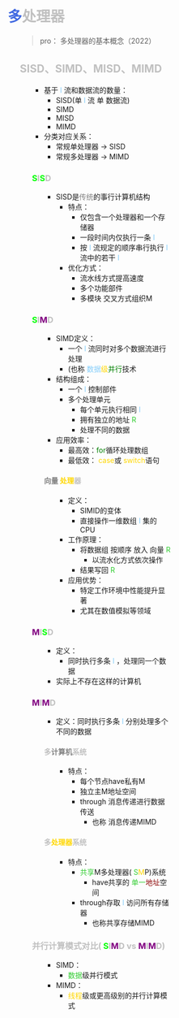 <div style="float: left; width: 64%; padding: 1%;">

#  <span style="color: silver;"><span style="color: RoyalBlue;">多</span>处理器

<ul>

>pro： 多处理器的基本概念（2022）  

##  <span style="color: silver;">SISD、SIMD、MISD、MIMD

<ul>

- 基于 <span style="color: LightSkyBlue;">I</span> 流和数据流的数量：
  - SISD(单  <span style="color: LightSkyBlue;">I</span> 流 单 数据流)
  - SIMD 
  - MISD
  - MIMD
- 分类对应关系：
  - 常规单处理器 → SISD
  - 常规多处理器 → MIMD

###   <span style="color: silver;"> <span style="color: Lime;">S</span>I<span style="color: Lime;">S</span>D  

<ul>

- SISD是<span style="color: gray;">传统</span>的事行计算机结构
  - 特点：
    - 仅包含一个处理器和一个存储器
    - 一段时间内仅执行一条 <span style="color: LightSkyBlue;">I</span> 
    - 按 <span style="color: LightSkyBlue;">I</span> 流规定的顺序串行执行 <span style="color: LightSkyBlue;">I</span> 流中的若干 <span style="color: LightSkyBlue;">I</span> 
  - 优化方式：
    - 流水线方式提高速度
    - 多个功能部件
    - 多模块 交叉方式组织M

</ul>

###  <span style="color: silver;"> <span style="color: Lime;">S</span>I<span style="color: purple;">M</span>D 

<ul>

- SIMD定义：
  - 一个 <span style="color: LightSkyBlue;">I</span> 流同时对多个数据流进行处理
  - (也称 <span style="color: LightSkyBlue;">数据</span><span style="color: Gold;">级</span><span style="color: green;">并行</span>技术
- 结构组成：
  - 一个 <span style="color: LightSkyBlue;">I</span> 控制部件
  - 多个处理单元
    - 每个单元执行相同 <span style="color: LightSkyBlue;">I</span> 
    - 拥有独立的地址  <span style="color: LimeGreen;">R</span> 
    - 处理不同的数据
- 应用效率：
  - 最高效：<span style="color: green;">for</span>循环处理数组
  - 最低效： <span style="color: Gold;">case</span>或 <span style="color: Gold;">switch</span>语句

####  <span style="color: silver;"><span style="color: gray;">向量</span> <span style="color: Gold;">处理</span>器

<ul>

- 定义：
  - SIMID的变体
  - 直接操作一维数组 <span style="color: LightSkyBlue;">I</span> 集的CPU
- 工作原理：
  - 将数据组 按顺序 放入 向量  <span style="color: LimeGreen;">R</span> 
    - 以流水化方式依次操作
  - 结果写回  <span style="color: LimeGreen;">R</span> 
- 应用优势：
  - 特定工作环境中性能提升显著
  - 尤其在数值模拟等领域

</ul>

</ul>

###  <span style="color: silver;"><span style="color: purple;">M</span>I<span style="color: Lime;">S</span>D 

<ul>

- 定义：
  - 同时执行多条 <span style="color: LightSkyBlue;">I</span> ，处理同一个数据
- 实际上不存在这样的计算机

</ul>

###  <span style="color: silver;"><span style="color: purple;">M</span>I<span style="color: purple;">M</span>D 

<ul>

- 定义：同时执行多条 <span style="color: LightSkyBlue;">I</span> 分别处理多个不同的数据

####  <span style="color: silver;">多<span style="color: gray;">计算机</span>系统

<ul>

- 特点：
  - 每个节点have私有M
  - 独立主M地址空间
  - through 消息传递进行数据传送
    - 也称 消息传递MIMD

</ul>

####  <span style="color: silver;">多<span style="color: Gold;">处理器</span>系统

<ul>

- 特点：
  -  <span style="color: LimeGreen;">共享</span>M多处理器( <span style="color: LimeGreen;">S</span><span style="color: Gold;">M</span>P)系统
     - have共享的 <span style="color: LimeGreen;">单一</span><span style="color: DarkRed;">地址</span>空间
  - through存取 <span style="color: LightSkyBlue;">I</span> 访问所有存储器
    - 也称共享存储MIMD

</ul>

</ul>

###  <span style="color: silver;">并行计算模式对比( <span style="color: Lime;">S</span>I<span style="color: purple;">M</span>D vs <span style="color: purple;">M</span>I<span style="color: purple;">M</span>D)

<ul>

- SIMD： 
  - <span style="color: LimeGreen;">数据</span>级并行模式
- MIMD： 
  - <span style="color: Gold;">线程</span>级或更高级别的并行计算模式

</ul>

</ul>
</div>
<div style="float: right; width: 26%; padding: 1%;">

</div>
<div style="clear: both;"></div>
